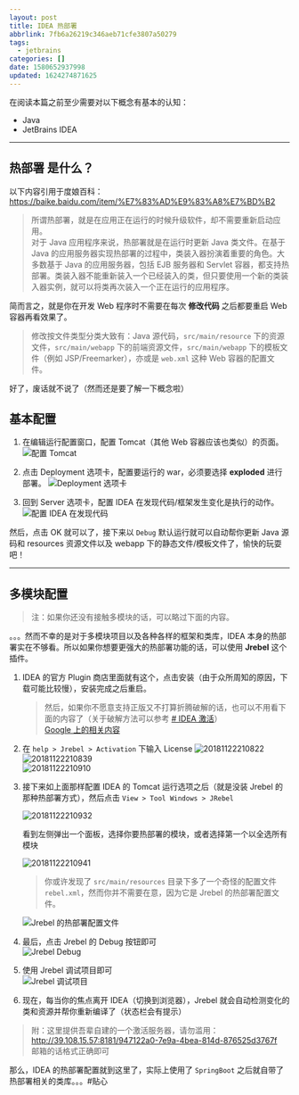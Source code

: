 ```yaml
---
layout: post
title: IDEA 热部署
abbrlink: 7fb6a26219c346aeb71cfe3807a50279
tags:
  - jetbrains
categories: []
date: 1580652937998
updated: 1624274871625
---
```


在阅读本篇之前至少需要对以下概念有基本的认知：

- Java
- JetBrains IDEA

***

## **热部署** 是什么？

以下内容引用于度娘百科：<https://baike.baidu.com/item/%E7%83%AD%E9%83%A8%E7%BD%B2>

> 所谓热部署，就是在应用正在运行的时候升级软件，却不需要重新启动应用。\
> 对于 Java 应用程序来说，热部署就是在运行时更新 Java 类文件。在基于 Java 的应用服务器实现热部署的过程中，类装入器扮演着重要的角色。大多数基于 Java 的应用服务器，包括 EJB 服务器和 Servlet 容器，都支持热部署。类装入器不能重新装入一个已经装入的类，但只要使用一个新的类装入器实例，就可以将类再次装入一个正在运行的应用程序。

简而言之，就是你在开发 Web 程序时不需要在每次 **修改代码** 之后都要重启 Web 容器再看效果了。

> 修改按文件类型分类大致有：Java 源代码，`src/main/resource` 下的资源文件，`src/main/webapp` 下的前端资源文件，`src/main/webapp` 下的模板文件（例如 JSP/Freemarker），亦或是 `web.xml` 这种 Web 容器的配置文件。

好了，废话就不说了（然而还是要了解一下概念啦）

## 基本配置

1. 在编辑运行配置窗口，配置 Tomcat（其他 Web 容器应该也类似）的页面。
   ![配置 Tomcat](https://cdn.jsdelivr.net/gh/rxliuli/img-bed/20181122210657.png)

2. 点击 Deployment 选项卡，配置要运行的 war，必须要选择 **exploded** 进行部署。
   ![Deployment 选项卡](https://cdn.jsdelivr.net/gh/rxliuli/img-bed/20181122210737.png)

3. 回到 Server 选项卡，配置 IDEA 在发现代码/框架发生变化是执行的动作。
   ![配置 IDEA 在发现代码](https://cdn.jsdelivr.net/gh/rxliuli/img-bed/20181122210756.png)

然后，点击 OK 就可以了，接下来以 `Debug` 默认运行就可以自动帮你更新 Java 源码和 resources 资源文件以及 webapp 下的静态文件/模板文件了，愉快的玩耍吧！

***

## 多模块配置

> 注：如果你还没有接触多模块的话，可以略过下面的内容。

。。。然而不幸的是对于多模块项目以及各种各样的框架和类库，IDEA 本身的热部署实在不够看。所以如果你想要更强大的热部署功能的话，可以使用 **Jrebel** 这个插件。

1. IDEA 的官方 Plugin 商店里面就有这个，点击安装（由于众所周知的原因，下载可能比较慢），安装完成之后重启。
   > 然后，如果你不愿意支持正版又不打算折腾破解的话，也可以不用看下面的内容了（关于破解方法可以参考 [# IDEA 激活](/p/a0b9c67c7c9c460ea59c12603f390f2d)）\
   > [Google 上的相关内容](https://www.google.lk/search?q=IDEA+Jrebel+%E7%A0%B4%E8%A7%A3\&oq=IDEA+Jrebel+%E7%A0%B4%E8%A7%A3)

2. 在 `help > Jrebel > Activation` 下输入 License
   ![20181122210822](https://cdn.jsdelivr.net/gh/rxliuli/img-bed/20181122210822.png)\
   ![20181122210839](https://cdn.jsdelivr.net/gh/rxliuli/img-bed/20181122210839.png)\
   ![20181122210910](https://cdn.jsdelivr.net/gh/rxliuli/img-bed/20181122210910.png)

3. 接下来如上面那样配置 IDEA 的 Tomcat 运行选项之后（就是没装 Jrebel 的那种热部署方式），然后点击 `View > Tool Windows > JRebel`

   ![20181122210932](https://cdn.jsdelivr.net/gh/rxliuli/img-bed/20181122210932.png)

   看到左侧弹出一个面板，选择你要热部署的模块，或者选择第一个以全选所有模块

   ![20181122210941](https://cdn.jsdelivr.net/gh/rxliuli/img-bed/20181122210941.png)

   > 你或许发现了 `src/main/resources` 目录下多了一个奇怪的配置文件 `rebel.xml`，然而你并不需要在意，因为它是 Jrebel 的热部署配置文件。

   ![Jrebel 的热部署配置文件](https://cdn.jsdelivr.net/gh/rxliuli/img-bed/20181122210955.png)

4. 最后，点击 Jrebel 的 Debug 按钮即可\
   ![Jrebel Debug](https://cdn.jsdelivr.net/gh/rxliuli/img-bed/20181122211005.png)

5. 使用 Jrebel 调试项目即可\
   ![Jrebel 调试项目](https://cdn.jsdelivr.net/gh/rxliuli/img-bed/20190325101659.png)

6. 现在，每当你的焦点离开 IDEA（切换到浏览器），Jrebel 就会自动检测变化的类和资源并帮你重新编译了（状态栏会有提示）

> 附：这里提供吾辈自建的一个激活服务器，请勿滥用：<http://39.108.15.57:8181/947122a0-7e9a-4bea-814d-876525d3767f>\
> 邮箱的话格式正确即可

那么，IDEA 的热部署配置就到这里了，实际上使用了 `SpringBoot` 之后就自带了热部署相关的类库。。。#贴心
